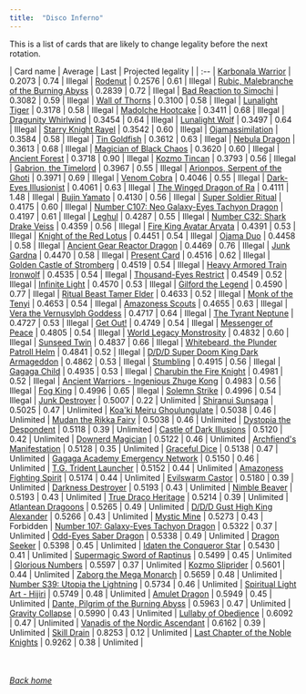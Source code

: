 ```yaml
---
title:  "Disco Inferno"
---
```


This is a list of cards that are likely to change legality before the next rotation.

| Card name | Average | Last | Projected legality |
| :-- |
[Karbonala Warrior](https://db.ygoprodeck.com/card/?search=Karbonala%20Warrior) | 0.2073 | 0.74 | Illegal |
[Rodenut](https://db.ygoprodeck.com/card/?search=Rodenut) | 0.2576 | 0.61 | Illegal |
[Rubic, Malebranche of the Burning Abyss](https://db.ygoprodeck.com/card/?search=Rubic,%20Malebranche%20of%20the%20Burning%20Abyss) | 0.2839 | 0.72 | Illegal |
[Bad Reaction to Simochi](https://db.ygoprodeck.com/card/?search=Bad%20Reaction%20to%20Simochi) | 0.3082 | 0.59 | Illegal |
[Wall of Thorns](https://db.ygoprodeck.com/card/?search=Wall%20of%20Thorns) | 0.3100 | 0.58 | Illegal |
[Lunalight Tiger](https://db.ygoprodeck.com/card/?search=Lunalight%20Tiger) | 0.3178 | 0.58 | Illegal |
[Madolche Hootcake](https://db.ygoprodeck.com/card/?search=Madolche%20Hootcake) | 0.3411 | 0.68 | Illegal |
[Dragunity Whirlwind](https://db.ygoprodeck.com/card/?search=Dragunity%20Whirlwind) | 0.3454 | 0.64 | Illegal |
[Lunalight Wolf](https://db.ygoprodeck.com/card/?search=Lunalight%20Wolf) | 0.3497 | 0.64 | Illegal |
[Starry Knight Rayel](https://db.ygoprodeck.com/card/?search=Starry%20Knight%20Rayel) | 0.3542 | 0.60 | Illegal |
[Ojamassimilation](https://db.ygoprodeck.com/card/?search=Ojamassimilation) | 0.3584 | 0.58 | Illegal |
[Tin Goldfish](https://db.ygoprodeck.com/card/?search=Tin%20Goldfish) | 0.3612 | 0.63 | Illegal |
[Nebula Dragon](https://db.ygoprodeck.com/card/?search=Nebula%20Dragon) | 0.3613 | 0.68 | Illegal |
[Magician of Black Chaos](https://db.ygoprodeck.com/card/?search=Magician%20of%20Black%20Chaos) | 0.3620 | 0.60 | Illegal |
[Ancient Forest](https://db.ygoprodeck.com/card/?search=Ancient%20Forest) | 0.3718 | 0.90 | Illegal |
[Kozmo Tincan](https://db.ygoprodeck.com/card/?search=Kozmo%20Tincan) | 0.3793 | 0.56 | Illegal |
[Gabrion, the Timelord](https://db.ygoprodeck.com/card/?search=Gabrion,%20the%20Timelord) | 0.3967 | 0.55 | Illegal |
[Arionpos, Serpent of the Ghoti](https://db.ygoprodeck.com/card/?search=Arionpos,%20Serpent%20of%20the%20Ghoti) | 0.3971 | 0.69 | Illegal |
[Venom Cobra](https://db.ygoprodeck.com/card/?search=Venom%20Cobra) | 0.4046 | 0.55 | Illegal |
[Dark-Eyes Illusionist](https://db.ygoprodeck.com/card/?search=Dark-Eyes%20Illusionist) | 0.4061 | 0.63 | Illegal |
[The Winged Dragon of Ra](https://db.ygoprodeck.com/card/?search=The%20Winged%20Dragon%20of%20Ra) | 0.4111 | 1.48 | Illegal |
[Bujin Yamato](https://db.ygoprodeck.com/card/?search=Bujin%20Yamato) | 0.4130 | 0.56 | Illegal |
[Super Soldier Ritual](https://db.ygoprodeck.com/card/?search=Super%20Soldier%20Ritual) | 0.4175 | 0.60 | Illegal |
[Number C107: Neo Galaxy-Eyes Tachyon Dragon](https://db.ygoprodeck.com/card/?search=Number%20C107:%20Neo%20Galaxy-Eyes%20Tachyon%20Dragon) | 0.4197 | 0.61 | Illegal |
[Leghul](https://db.ygoprodeck.com/card/?search=Leghul) | 0.4287 | 0.55 | Illegal |
[Number C32: Shark Drake Veiss](https://db.ygoprodeck.com/card/?search=Number%20C32:%20Shark%20Drake%20Veiss) | 0.4359 | 0.56 | Illegal |
[Fire King Avatar Arvata](https://db.ygoprodeck.com/card/?search=Fire%20King%20Avatar%20Arvata) | 0.4391 | 0.53 | Illegal |
[Knight of the Red Lotus](https://db.ygoprodeck.com/card/?search=Knight%20of%20the%20Red%20Lotus) | 0.4451 | 0.54 | Illegal |
[Ojama Duo](https://db.ygoprodeck.com/card/?search=Ojama%20Duo) | 0.4458 | 0.58 | Illegal |
[Ancient Gear Reactor Dragon](https://db.ygoprodeck.com/card/?search=Ancient%20Gear%20Reactor%20Dragon) | 0.4469 | 0.76 | Illegal |
[Junk Gardna](https://db.ygoprodeck.com/card/?search=Junk%20Gardna) | 0.4470 | 0.58 | Illegal |
[Present Card](https://db.ygoprodeck.com/card/?search=Present%20Card) | 0.4516 | 0.62 | Illegal |
[Golden Castle of Stromberg](https://db.ygoprodeck.com/card/?search=Golden%20Castle%20of%20Stromberg) | 0.4519 | 0.54 | Illegal |
[Heavy Armored Train Ironwolf](https://db.ygoprodeck.com/card/?search=Heavy%20Armored%20Train%20Ironwolf) | 0.4535 | 0.54 | Illegal |
[Thousand-Eyes Restrict](https://db.ygoprodeck.com/card/?search=Thousand-Eyes%20Restrict) | 0.4549 | 0.52 | Illegal |
[Infinite Light](https://db.ygoprodeck.com/card/?search=Infinite%20Light) | 0.4570 | 0.53 | Illegal |
[Gilford the Legend](https://db.ygoprodeck.com/card/?search=Gilford%20the%20Legend) | 0.4590 | 0.77 | Illegal |
[Ritual Beast Tamer Elder](https://db.ygoprodeck.com/card/?search=Ritual%20Beast%20Tamer%20Elder) | 0.4633 | 0.52 | Illegal |
[Monk of the Tenyi](https://db.ygoprodeck.com/card/?search=Monk%20of%20the%20Tenyi) | 0.4653 | 0.54 | Illegal |
[Amazoness Scouts](https://db.ygoprodeck.com/card/?search=Amazoness%20Scouts) | 0.4655 | 0.63 | Illegal |
[Vera the Vernusylph Goddess](https://db.ygoprodeck.com/card/?search=Vera%20the%20Vernusylph%20Goddess) | 0.4717 | 0.64 | Illegal |
[The Tyrant Neptune](https://db.ygoprodeck.com/card/?search=The%20Tyrant%20Neptune) | 0.4727 | 0.53 | Illegal |
[Get Out!](https://db.ygoprodeck.com/card/?search=Get%20Out!) | 0.4749 | 0.54 | Illegal |
[Messenger of Peace](https://db.ygoprodeck.com/card/?search=Messenger%20of%20Peace) | 0.4805 | 0.54 | Illegal |
[World Legacy Monstrosity](https://db.ygoprodeck.com/card/?search=World%20Legacy%20Monstrosity) | 0.4832 | 0.60 | Illegal |
[Sunseed Twin](https://db.ygoprodeck.com/card/?search=Sunseed%20Twin) | 0.4837 | 0.66 | Illegal |
[Whitebeard, the Plunder Patroll Helm](https://db.ygoprodeck.com/card/?search=Whitebeard,%20the%20Plunder%20Patroll%20Helm) | 0.4841 | 0.52 | Illegal |
[D/D/D Super Doom King Dark Armageddon](https://db.ygoprodeck.com/card/?search=D/D/D%20Super%20Doom%20King%20Dark%20Armageddon) | 0.4862 | 0.53 | Illegal |
[Stumbling](https://db.ygoprodeck.com/card/?search=Stumbling) | 0.4915 | 0.56 | Illegal |
[Gagaga Child](https://db.ygoprodeck.com/card/?search=Gagaga%20Child) | 0.4935 | 0.53 | Illegal |
[Charubin the Fire Knight](https://db.ygoprodeck.com/card/?search=Charubin%20the%20Fire%20Knight) | 0.4981 | 0.52 | Illegal |
[Ancient Warriors - Ingenious Zhuge Kong](https://db.ygoprodeck.com/card/?search=Ancient%20Warriors%20-%20Ingenious%20Zhuge%20Kong) | 0.4983 | 0.56 | Illegal |
[Fog King](https://db.ygoprodeck.com/card/?search=Fog%20King) | 0.4996 | 0.65 | Illegal |
[Solemn Strike](https://db.ygoprodeck.com/card/?search=Solemn%20Strike) | 0.4996 | 0.54 | Illegal |
[Junk Destroyer](https://db.ygoprodeck.com/card/?search=Junk%20Destroyer) | 0.5007 | 0.22 | Unlimited |
[Shiranui Sunsaga](https://db.ygoprodeck.com/card/?search=Shiranui%20Sunsaga) | 0.5025 | 0.47 | Unlimited |
[Koa'ki Meiru Ghoulungulate](https://db.ygoprodeck.com/card/?search=Koa'ki%20Meiru%20Ghoulungulate) | 0.5038 | 0.46 | Unlimited |
[Mudan the Rikka Fairy](https://db.ygoprodeck.com/card/?search=Mudan%20the%20Rikka%20Fairy) | 0.5038 | 0.46 | Unlimited |
[Dystopia the Despondent](https://db.ygoprodeck.com/card/?search=Dystopia%20the%20Despondent) | 0.5118 | 0.39 | Unlimited |
[Castle of Dark Illusions](https://db.ygoprodeck.com/card/?search=Castle%20of%20Dark%20Illusions) | 0.5120 | 0.42 | Unlimited |
[Downerd Magician](https://db.ygoprodeck.com/card/?search=Downerd%20Magician) | 0.5122 | 0.46 | Unlimited |
[Archfiend's Manifestation](https://db.ygoprodeck.com/card/?search=Archfiend's%20Manifestation) | 0.5128 | 0.35 | Unlimited |
[Graceful Dice](https://db.ygoprodeck.com/card/?search=Graceful%20Dice) | 0.5138 | 0.47 | Unlimited |
[Gagaga Academy Emergency Network](https://db.ygoprodeck.com/card/?search=Gagaga%20Academy%20Emergency%20Network) | 0.5150 | 0.46 | Unlimited |
[T.G. Trident Launcher](https://db.ygoprodeck.com/card/?search=T.G.%20Trident%20Launcher) | 0.5152 | 0.44 | Unlimited |
[Amazoness Fighting Spirit](https://db.ygoprodeck.com/card/?search=Amazoness%20Fighting%20Spirit) | 0.5174 | 0.44 | Unlimited |
[Evilswarm Castor](https://db.ygoprodeck.com/card/?search=Evilswarm%20Castor) | 0.5180 | 0.39 | Unlimited |
[Darkness Destroyer](https://db.ygoprodeck.com/card/?search=Darkness%20Destroyer) | 0.5193 | 0.43 | Unlimited |
[Nimble Beaver](https://db.ygoprodeck.com/card/?search=Nimble%20Beaver) | 0.5193 | 0.43 | Unlimited |
[True Draco Heritage](https://db.ygoprodeck.com/card/?search=True%20Draco%20Heritage) | 0.5214 | 0.39 | Unlimited |
[Atlantean Dragoons](https://db.ygoprodeck.com/card/?search=Atlantean%20Dragoons) | 0.5265 | 0.49 | Unlimited |
[D/D/D Gust High King Alexander](https://db.ygoprodeck.com/card/?search=D/D/D%20Gust%20High%20King%20Alexander) | 0.5266 | 0.43 | Unlimited |
[Mystic Mine](https://db.ygoprodeck.com/card/?search=Mystic%20Mine) | 0.5273 | 0.43 | Forbidden |
[Number 107: Galaxy-Eyes Tachyon Dragon](https://db.ygoprodeck.com/card/?search=Number%20107:%20Galaxy-Eyes%20Tachyon%20Dragon) | 0.5322 | 0.37 | Unlimited |
[Odd-Eyes Saber Dragon](https://db.ygoprodeck.com/card/?search=Odd-Eyes%20Saber%20Dragon) | 0.5338 | 0.49 | Unlimited |
[Dragon Seeker](https://db.ygoprodeck.com/card/?search=Dragon%20Seeker) | 0.5398 | 0.45 | Unlimited |
[Idaten the Conqueror Star](https://db.ygoprodeck.com/card/?search=Idaten%20the%20Conqueror%20Star) | 0.5430 | 0.41 | Unlimited |
[Supermagic Sword of Raptinus](https://db.ygoprodeck.com/card/?search=Supermagic%20Sword%20of%20Raptinus) | 0.5499 | 0.45 | Unlimited |
[Glorious Numbers](https://db.ygoprodeck.com/card/?search=Glorious%20Numbers) | 0.5597 | 0.37 | Unlimited |
[Kozmo Sliprider](https://db.ygoprodeck.com/card/?search=Kozmo%20Sliprider) | 0.5601 | 0.44 | Unlimited |
[Zaborg the Mega Monarch](https://db.ygoprodeck.com/card/?search=Zaborg%20the%20Mega%20Monarch) | 0.5659 | 0.48 | Unlimited |
[Number S39: Utopia the Lightning](https://db.ygoprodeck.com/card/?search=Number%20S39:%20Utopia%20the%20Lightning) | 0.5734 | 0.46 | Unlimited |
[Spiritual Light Art - Hijiri](https://db.ygoprodeck.com/card/?search=Spiritual%20Light%20Art%20-%20Hijiri) | 0.5749 | 0.48 | Unlimited |
[Amulet Dragon](https://db.ygoprodeck.com/card/?search=Amulet%20Dragon) | 0.5949 | 0.45 | Unlimited |
[Dante, Pilgrim of the Burning Abyss](https://db.ygoprodeck.com/card/?search=Dante,%20Pilgrim%20of%20the%20Burning%20Abyss) | 0.5963 | 0.47 | Unlimited |
[Gravity Collapse](https://db.ygoprodeck.com/card/?search=Gravity%20Collapse) | 0.5990 | 0.43 | Unlimited |
[Lullaby of Obedience](https://db.ygoprodeck.com/card/?search=Lullaby%20of%20Obedience) | 0.6092 | 0.47 | Unlimited |
[Vanadis of the Nordic Ascendant](https://db.ygoprodeck.com/card/?search=Vanadis%20of%20the%20Nordic%20Ascendant) | 0.6162 | 0.39 | Unlimited |
[Skill Drain](https://db.ygoprodeck.com/card/?search=Skill%20Drain) | 0.8253 | 0.12 | Unlimited |
[Last Chapter of the Noble Knights](https://db.ygoprodeck.com/card/?search=Last%20Chapter%20of%20the%20Noble%20Knights) | 0.9262 | 0.38 | Unlimited |

<br>

###### [Back home](index)